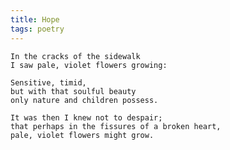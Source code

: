 ```yaml
---
title: Hope
tags: poetry
---
```


    In the cracks of the sidewalk
    I saw pale, violet flowers growing:

    Sensitive, timid,
    but with that soulful beauty
    only nature and children possess.

    It was then I knew not to despair;
    that perhaps in the fissures of a broken heart,
    pale, violet flowers might grow.


